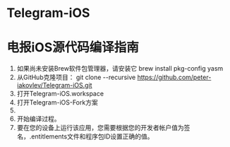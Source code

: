 # Telegram-iOS
# 电报iOS源代码编译指南
1. 如果尚未安装Brew软件包管理器，请安装它
  brew install pkg-config yasm
2. 从GitHub克隆项目：
  git clone --recursive https://github.com/peter-iakovlev/Telegram-iOS.git
3. 打开Telegram-iOS.workspace
4. 打开Telegram-iOS-Fork方案
5. 
6. 开始编译过程。
7. 要在您的设备上运行该应用，您需要根据您的开发者帐户值为签名，.entitlements文件和程序包ID设置正确的值。
